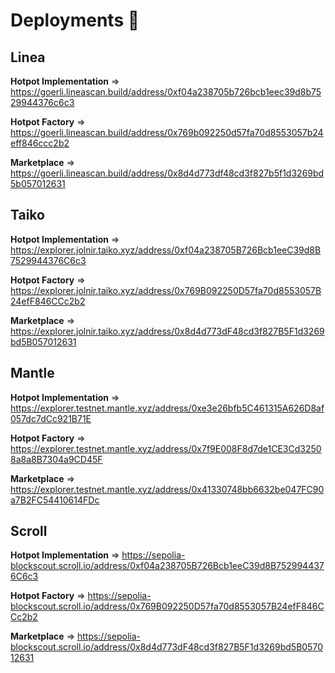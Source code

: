 # Deployments 🚀

## Linea

**Hotpot Implementation** => https://goerli.lineascan.build/address/0xf04a238705b726bcb1eec39d8b7529944376c6c3

**Hotpot Factory** => https://goerli.lineascan.build/address/0x769b092250d57fa70d8553057b24eff846ccc2b2

**Marketplace** => https://goerli.lineascan.build/address/0x8d4d773df48cd3f827b5f1d3269bd5b057012631

## Taiko

**Hotpot Implementation** => https://explorer.jolnir.taiko.xyz/address/0xf04a238705B726Bcb1eeC39d8B7529944376C6c3

**Hotpot Factory** => https://explorer.jolnir.taiko.xyz/address/0x769B092250D57fa70d8553057B24efF846CCc2b2

**Marketplace** => https://explorer.jolnir.taiko.xyz/address/0x8d4d773dF48cd3f827B5F1d3269bd5B057012631

## Mantle

**Hotpot Implementation** => https://explorer.testnet.mantle.xyz/address/0xe3e26bfb5C461315A626D8af057dc7dCc921B71E

**Hotpot Factory** => https://explorer.testnet.mantle.xyz/address/0x7f9E008F8d7de1CE3Cd32508a8a8B7304a9CD45F

**Marketplace** => https://explorer.testnet.mantle.xyz/address/0x41330748bb6632be047FC90a7B2FC54410614FDc

## Scroll

**Hotpot Implementation** => https://sepolia-blockscout.scroll.io/address/0xf04a238705B726Bcb1eeC39d8B7529944376C6c3

**Hotpot Factory** => https://sepolia-blockscout.scroll.io/address/0x769B092250D57fa70d8553057B24efF846CCc2b2

**Marketplace** => https://sepolia-blockscout.scroll.io/address/0x8d4d773dF48cd3f827B5F1d3269bd5B057012631 

